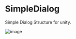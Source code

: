 # SimpleDialog
Simple Dialog Structure for unity.


![image](https://github.com/Ddemon26/SimpleDialog/assets/95268795/9bc66065-8f9e-4491-99d5-3ebee72b52f8)
